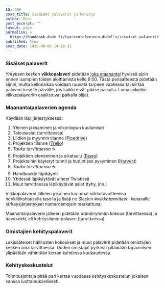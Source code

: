 ```yaml
---
ID: 500
post_title: Sisäiset palaverit ja kehitys
author: Roni
post_excerpt: ""
layout: page
permalink: >
  https://handbook.dude.fi/tyoskenteleminen-dudella/sisaiset-palaverit-ja-kehitys
published: true
post_date: 2020-08-06 14:18:11
---
```

<h3>Sisäiset palaverit</h3>
<i>Yrityksen kesken</i> <b>viikkopalaveri</b> pidetään <u>joka maanantai</u> hyvissä ajoin ennen isompien töiden aloittamista kello 9:00. Tästä periaatteesta pidetään kiinni, mutta kellonaikaa voidaan ruuvata tarpeen vaatiessa tai siirtää palaveri toiselle päivälle, jos kaikki eivät pääse paikalla. Loma-aikoihin viikkopalaveriin osallistuvat paikalla olijat.
<h3>Maanantaipalaverien agenda</h3>
Käydään läpi järjestyksessä:
<ol>
 	<li>Yleinen jaksaminen ja viikonlopun kuulumiset</li>
 	<li>Talousasiat (tarvittaessa)</li>
 	<li>Liidien ja myynnin tilanne (<a href="https://digitoimistodudeoy-07a88c.pipedrive.com/">Pipedrive</a>)</li>
 	<li>Projektien tilanne (<a href="https://trello.com/b/OkWcwoTl/projektit">Trello</a>)</li>
 	<li><i>Tauko tarvittaessa</i> ☕️</li>
 	<li>Projektien eteneminen ja aikataulu (<a href="https://favro.com/organization/3b45e73eaf083f68fefef368/a086367edce88ae320e2ae40">Favro</a>)</li>
 	<li>Projekteihin käytetyt tunnit ja budjetissa pysyminen (<a href="https://dudet.harvestapp.com/projects?filter=with-budget">Harvest</a>)</li>
 	<li><i>Tauko tarvittaessa</i> ☕️</li>
 	<li>Handbookin läpikäynti</li>
 	<li>Yhdessä läpikäytävät aiheet Twistissä</li>
 	<li>Muut tarvittaessa läpikäytävät asiat (tyhy, jne.)</li>
</ol>
Viikkopalaverin jälkeen jokainen luo omat viikkotavoitteensa henkilökohtaisella tasolla ja lisää ne Slackin <i>#viikkotavoitteet</i> -kanavalle tärkeysjärjestykset numeroemojein merkattuna.

Maanantaipalaverin jälkeen pidetään brändiryhmän kokous (tarvittaessa) ja <em>devitsekki</em>, eli kehitystiimin palaveri (tarvittaessa).
<h3>Omistajien kehityspalaverit</h3>
Lakisääteiset hallitusten kokoukset ja muut palaverit pidetään omistajien kesken aina tarvittaessa. Duden omistajat pyrkivät pitämään tapaamisen ylipäätään vähintään kerran kahdessa kuukaudessa.
<h3>Kehityskeskustelut</h3>
Toimitusjohtaja pitää pari kertaa vuodessa kehityskeskustelun jokaisen kanssa luottamuksellisesti.